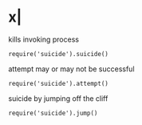 x|
===

kills invoking process

    require('suicide').suicide()

attempt may or may not be successful

    require('suicide').attempt()

suicide by jumping off the cliff

    require('suicide').jump()


